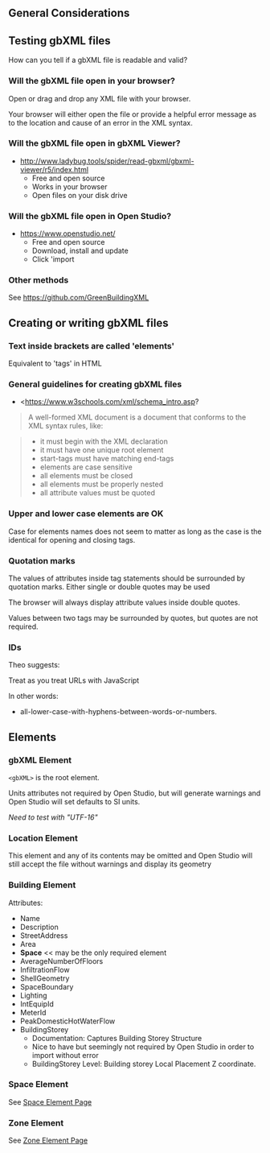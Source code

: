 
## General Considerations

## Testing gbXML files

How can you tell if a gbXML file is readable and valid?

### Will the gbXML file open in your browser?

Open or drag and drop any XML file with your browser.

Your browser will either open the file or provide a helpful error message as to the location and cause of an error in the XML syntax.

### Will the gbXML file open in gbXML Viewer?

* <http://www.ladybug.tools/spider/read-gbxml/gbxml-viewer/r5/index.html>
	* Free and open source
	* Works in your browser
	* Open files on your disk drive


### Will the gbXML file open in Open Studio?

* <https://www.openstudio.net/>
	* Free and open source
	* Download, install and update
	* Click 'import 

### Other methods

See <https://github.com/GreenBuildingXML>

## Creating or writing gbXML files

### Text inside brackets are called 'elements'

Equivalent to 'tags' in HTML


### General guidelines for creating gbXML files

* <https://www.w3schools.com/xml/schema_intro.asp?
> A well-formed XML document is a document that conforms to the XML syntax rules, like:

> * it must begin with the XML declaration
> * it must have one unique root element
> * start-tags must have matching end-tags
> * elements are case sensitive
> * all elements must be closed
> * all elements must be properly nested
> * all attribute values must be quoted

### Upper and lower case elements are OK

Case for elements names does not seem to matter as long as the case is the identical for opening and closing tags.


### Quotation marks

The values of attributes inside tag statements should be surrounded by quotation marks. Either single or double quotes may be used

The browser will always display attribute values inside double quotes.

Values between two tags may be surrounded by quotes, but quotes are not required.

### IDs

Theo suggests:

Treat as you treat URLs with JavaScript

In other words:

* all-lower-case-with-hyphens-between-words-or-numbers.


## Elements

### gbXML Element 

````<gbXML>```` is the root element.

Units attributes not required by Open Studio, but will generate warnings and Open Studio will set defaults to SI units.

_Need to test with "UTF-16"_


### Location Element

This element and any of its contents may be omitted and Open Studio will still accept the file without warnings and display its geometry


### Building Element

Attributes:

* Name 
* Description 
* StreetAddress 
* Area 
* **Space** << may be the only required element
* AverageNumberOfFloors 
* InfiltrationFlow 
* ShellGeometry 
* SpaceBoundary 
* Lighting 
* IntEquipId 
* MeterId 
* PeakDomesticHotWaterFlow 
* BuildingStorey
	* Documentation: Captures Building Storey Structure
	* Nice to have but seemingly not required by Open Studio in order to import without error 
	* BuildingStorey Level: Building storey Local Placement Z coordinate.


### Space Element

See [Space Element Page]( #space.md )


### Zone Element

See [Zone Element Page]( #zone.md )
